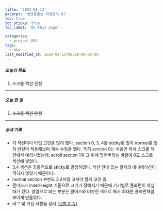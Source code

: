 ```yaml
---
title: '2021-01-13'
excerpt: '뱅앤올룹슨 작업일지 07'
toc: true
toc_sticky: true
toc_label: 'On this page'

categories:
  - project_B&O
tags:
  - b&o
last_modified_at: 2020-01-13T08:06:00-05:00
---
```


##### 오늘의 목표

1. 스크롤 섹션 완성

---

##### 오늘 한 일

1. ~~스크롤 섹션 완성~~

---

##### 상세 기록

- 각 섹션마다 타입 고민을 많이 했다. section 0, 3, 4를 sticky로 할지 normal로 할지 번갈아 적용해보며 계속 수정을 했다. 특히 section 0는 처음엔 아예 스크롤 섹션에서 예외시켰는데, scroll section 1이 그 위에 덮어버리는 바람에 0도 스크롤 섹션에 넣었다.
- 3,4 섹션은 최종적으로 sticky로 결정하였다. 섹션 안에 있는 글자의 애니메이션이 먹히지 않았기 때문이다.
- normal section 부분도 3,4처럼 고쳐야 할지 고민 중.
- 캔버스가 innerHeight 기준으로 크기가 정해지기 때문에 기기별로 풀화면이 아닐 때가 있다. 양옆으로 비는 부분은 캔버스와 비슷한 색으로 해서 최대한 풀화면처럼 보이게 만들었다.
- 버그 및 개선 사항들 정리 ([깃헙 이슈](https://github.com/yooneunheo/bang-olufsen/issues/4))

<br />
